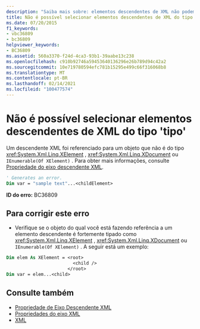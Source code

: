 ```yaml
---
description: "Saiba mais sobre: elementos descendentes de XML não podem ser selecionados do tipo ' type '"
title: Não é possível selecionar elementos descendentes de XML do tipo 'tipo'
ms.date: 07/20/2015
f1_keywords:
- vbc36809
- bc36809
helpviewer_keywords:
- BC36809
ms.assetid: 560a3370-f24d-4ca3-93b1-39aabe13c238
ms.openlocfilehash: c910b92746a59453640136296e26b789d94c42a2
ms.sourcegitcommit: 10e719780594efc781b15295e499c66f316068b8
ms.translationtype: MT
ms.contentlocale: pt-BR
ms.lasthandoff: 02/14/2021
ms.locfileid: "100477574"
---
```

# <a name="xml-descendant-elements-cannot-be-selected-from-type-type"></a>Não é possível selecionar elementos descendentes de XML do tipo 'tipo'

Um descendente XML foi referenciado para um objeto que não é do tipo <xref:System.Xml.Linq.XElement> , <xref:System.Xml.Linq.XDocument> ou `IEnumerable(Of XElement)` . Para obter mais informações, consulte [Propriedade do eixo descendente XML](../language-reference/xml-axis/xml-descendant-axis-property.md).  
  
```vb  
' Generates an error.  
Dim var = "sample text"...<childElement>  
```  
  
 **ID do erro:** BC36809  
  
## <a name="to-correct-this-error"></a>Para corrigir este erro  
  
- Verifique se o objeto do qual você está fazendo referência a um elemento descendente é fortemente tipado como <xref:System.Xml.Linq.XElement> , <xref:System.Xml.Linq.XDocument> ou `IEnumerable(Of XElement)` . A seguir está um exemplo:  
  
```vb  
Dim elem As XElement = <root>  
                         <child />  
                       </root>  
Dim var = elem...<child>  
```  
  
## <a name="see-also"></a>Consulte também

- [Propriedade de Eixo Descendente XML](../language-reference/xml-axis/xml-descendant-axis-property.md)
- [Propriedades do eixo XML](../language-reference/xml-axis/index.md)
- [XML](../programming-guide/language-features/xml/index.md)
